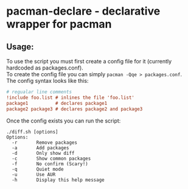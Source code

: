 # pacman-declare - declarative wrapper for pacman

## Usage:
To use the script you must first create a config file for it (currently hardcoded as packages.conf). \
To create the config file you can simply `pacman -Qqe > packages.conf`. \
The config syntax looks like this:
```ini
# regualar line comments
!include foo.list # inlines the file 'foo.list'
package1          # declares package1
package2 package3 # declares package2 and package3
```
Once the config exists you can run the script:
```
./diff.sh [options]
Options:
  -r       Remove packages
  -a       Add packages
  -d       Only show diff
  -c       Show common packages
  -f       No confirm (Scary!)
  -q       Quiet mode
  -u       Use AUR
  -h       Display this help message
```
